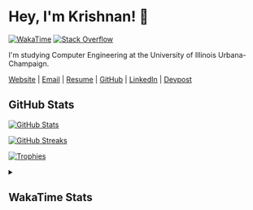 # Hey, I'm Krishnan! :ocean:

[![WakaTime](https://wakatime.com/badge/user/0f5a93aa-05d2-4a06-ba1a-47ec5a9dd872.svg)](https://wakatime.com/@0f5a93aa-05d2-4a06-ba1a-47ec5a9dd872)
[![Stack Overflow](https://img.shields.io/stackexchange/stackoverflow/r/11317931?logo=stackoverflow&color=orange)](https://stackoverflow.com/users/11317931/krishnan-shankar)
<!--<sup>(99th Percentile!)</sup>-->

I'm studying Computer Engineering at the University of Illinois Urbana-Champaign.

[Website](https://krishnan.web.app) |
[Email](mailto:krishnans2006@gmail.com) |
[Resume](https://raw.githubusercontent.com/krishnans2006/resume/main/Krishnan_Shankar_Resume.pdf) |
[GitHub](https://www.github.com/krishnans2006) |
[LinkedIn](https://www.linkedin.com/in/krishnan-shankar) |
[Devpost](https://www.devpost.com/krishnans2006)

<h2>GitHub Stats</h2>

[![GitHub Stats](https://github-readme-stats.vercel.app/api?username=KrishnanS2006&show_icons=true&count_private=true&theme=vue-dark&card_width=455)](https://github.com/anuraghazra/github-readme-stats)

[![GitHub Streaks](https://github-readme-streak-stats.herokuapp.com/?user=KrishnanS2006&show_icons=true&count_private=true&theme=vue-dark&card_width=455)](https://github.com/anuraghazra/github-readme-stats)

[![Trophies](https://github-profile-trophy.vercel.app/?username=KrishnanS2006&theme=nord&row=2&column=4&margin-w=5&margin-h=5)](https://github.com/ryo-ma/github-profile-trophy)

<details>

<summary><h2>WakaTime Stats</h2></summary>


<!--

[![WakaTime Stats](https://github-readme-stats.vercel.app/api/wakatime?username=KrishnanS2006&theme=vue-dark&layout=compact)](https://github.com/anuraghazra/github-readme-stats)
[![Coding Activity](https://wakatime.com/share/@KrishnanS2006/a6152db2-28bc-4088-8aba-d55d43fbe95c.png)](https://wakatime.com)

-->
<a align="center" href="https://wakatime.com/@0f5a93aa-05d2-4a06-ba1a-47ec5a9dd872">
  <img alt="Coding Activity" src="https://wakatime.com/share/@krishnans2006/a77dab57-3c4c-406d-934b-4d5e7d6c88aa.svg" width="100%">
</a>
<br />
<br />
<a align="center" href="https://wakatime.com/@0f5a93aa-05d2-4a06-ba1a-47ec5a9dd872">
  <img alt="Languages (All)" src="https://wakatime.com/share/@krishnans2006/8c0f029a-cbf3-4cdc-ab2b-69c26e793851.svg" width="49%">
  <img alt="Languages (30d)" src="https://wakatime.com/share/@krishnans2006/8bf48030-3996-46f5-8897-bc2c57bdb69d.svg" width="49%">
</a>
<br />
<a align="center" href="https://wakatime.com/@0f5a93aa-05d2-4a06-ba1a-47ec5a9dd872">
  <img alt="Editors" src="https://wakatime.com/share/@krishnans2006/acb23337-0b07-48c2-989f-b2dd82f5c675.svg" width="49%">
  <img alt="Operating Systems" src="https://wakatime.com/share/@krishnans2006/8a840f9a-1986-4646-bead-acaab799f3a3.svg" width="49%">
</a>

</details>

</div>

<!-- DIVIDER -->

<!--

<svg fill="none" viewBox="0 0 400 400" width="100%" height="195" xmlns="http://www.w3.org/2000/svg">
    <foreignObject width="100%" height="100%">
        <div xmlns="http://www.w3.org/1999/xhtml">
            <style>
            h1 {
                color: red;
                animation: mymove 2s infinite;
            }
            @keyframes mymove {
                from {
                    color: red;
                }
                to {
                    color: yellow;
                }
            }
            </style>
            <h1>HELLO WORLD!</h1>
        </div>
    </foreignObject>
</svg>

-->
